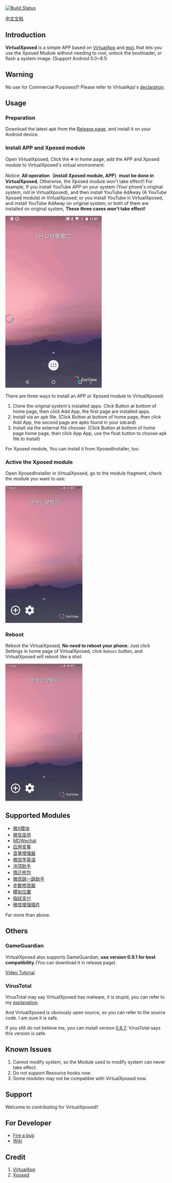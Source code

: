 [![Build Status](https://travis-ci.org/android-hacker/VirtualXposed.svg?branch=exposed)](https://travis-ci.org/android-hacker/VirtualXposed)

[中文文档](CHINESE.md "中文")

Introduction
------------
**VirtualXposed** is a simple APP based on [VirtualApp](https://github.com/asLody/VirtualApp) and [epic](https://github.com/tiann/epic) that lets you use the Xposed Module without needing to root, unlock the bootloader, or flash a system image. (Support Android 5.0~8.1)

Warning
-----------

No use for Commercial Purposes!!!  Please refer to VirtualApp's [declaration](https://github.com/asLody/VirtualApp).

Usage
-------

### Preparation

Download the latest apk from the [Release page](https://github.com/android-hacker/VirtualXposed/releases), and install it on your Android device.

### Install APP and Xposed module

Open VirtualXposed, Click the ➕ in home page, add the APP and Xposed module to VirtualXposed's virtual environment.

Notice: **All operation（install Xposed module, APP）must be done in VirtualXposed**, Otherwise, the Xposed module won't take effect!! For example, If you install YouTube APP on your system (Your phone's original system, not in VirtualXposed), and then install YouTube AdAway (A YouTube Xposed module) in VirtualXposed; or you install YouTube in VirtualXposed, and install YouTube AdAway on original system; or both of them are installed on original system, **These three cases won't take effect!**

![How to install](https://raw.githubusercontent.com/tiann/arts/master/vxp_install.gif)

There are three ways to install an APP or Xposed module to VirtualXposed:

1. Clone the original system's installed apps. Click Button at bottom of home page, then click Add App, the first page are installed apps.
2. Install via an apk file. (Click Button at bottom of home page, then click Add App, the second page are apks found in your sdcard)
3. Install via the external file chooser. (Click Button at bottom of home page home page, then click App App, use the float button to choose apk file to install)

For Xposed module, You can install it from XposedInstaller, too.

### Active the Xposed module

Open XposedInstaller in VirtualXposed, go to the module fragment, check the module you want to use:

![How to active module](https://raw.githubusercontent.com/tiann/arts/master/vxp_active.gif)

### Reboot

Reboot the VirtualXposed, **No need to reboot your phone**; Just click Settings in home page of VirtualXposed, click `Reboot` button, and VirtualXposed will reboot like a shot. 

![How to reboot](https://raw.githubusercontent.com/tiann/arts/master/vxp_reboot.gif)

Supported Modules
--------------------

- [微X模块][wx]
- [微信巫师][wxws]
- [MDWechat][mdwechat]
- [应用变量][yybl]
- [音量增强器][ylzqq]
- [微信学英语][wxxyy]
- [冲顶助手][cdzs]
- [情迁抢包][qqqb]
- [微信跳一跳助手][ttzs]
- [步数修改器][bsxg]
- [模拟位置][mnwz]
- [指纹支付][zwzf]
- [微信增强插件][wxzqcj]

Far more than above.

Others
-------

### GameGuardian

VirtualXposed also supports GameGuardian, **use version 0.9.1 for best compatibility**.(You can download it in release page).

[Video Tutorial](https://gameguardian.net/forum/gallery/image/437-no-root-via-virtualxposed-without-error-105-gameguardian/)

### VirusTotal

VirusTotal may say VirtualXposed has malware, it is stupid, you can refer to my [explanation](https://github.com/android-hacker/VirtualXposed/issues/10).

And VirtualXposed is obviously open source, so you can refer to the source code. I am sure it is safe.

If you still do not believe me, you can install version [0.8.7](https://github.com/android-hacker/VirtualXposed/releases/tag/0.8.7); VirusTotal says this version is safe.


Known Issues
-------------

1. Cannot modify system, so the Module used to modify system can never take effect.
2. Do not support Resource hooks now.
3. Some modules may not be compatible with VirtualXposed now.

Support
-----------

Welcome to contributing for VirtualXposed!!

For Developer
--------------

- [Fire a bug](https://github.com/android-hacker/exposed/issues)
- [Wiki](https://github.com/android-hacker/VirtualXposed/wiki)

Credit
-------

1. [VirtualApp](https://github.com/asLody/VirtualApp)
2. [Xposed](https://github.com/rovo89/Xposed)

[wx]: https://pan.baidu.com/s/1hrOzCnq#list/path=%2Freleases%2Fapk&parentPath=%2Freleases
[wxws]: https://github.com/Gh0u1L5/WechatMagician/releases
[yybl]: https://www.coolapk.com/apk/com.sollyu.xposed.hook.model
[ylzqq]: https://github.com/bin456789/Unblock163MusicClient-Xposed/releases
[wxxyy]: https://www.coolapk.com/apk/com.hiwechart.translate
[cdzs]: https://www.coolapk.com/apk/com.gy.xposed.cddh
[qqqb]: http://repo.xposed.info/module/cn.qssq666.redpacket
[ttzs]: http://repo.xposed.info/module/com.emily.mmjumphelper
[mnwz]: https://www.coolapk.com/apk/com.rong.xposed.fakelocation
[zwzf]: https://github.com/android-hacker/Xposed-Fingerprint-pay/releases
[bsxg]: https://www.coolapk.com/apk/com.specher.sm
[mdwechat]: https://github.com/Blankeer/MDWechat
[wxzqcj]:https://github.com/firesunCN/WechatEnhancement
